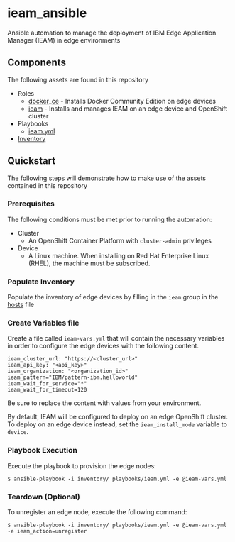 # ieam_ansible

Ansible automation to manage the deployment of IBM Edge Application Manager (IEAM) in edge environments

## Components

The following assets are found in this repository

* Roles
  * [docker_ce](roles/docker_ce) - Installs Docker Community Edition on edge devices
  * [ieam](roles/ieam) - Installs and manages IEAM on an edge device and OpenShift cluster
* Playbooks
  * [ieam.yml](playbooks/ieam.yml)
* [Inventory](inventory)

## Quickstart

The following steps will demonstrate how to make use of the assets contained in this repository

### Prerequisites

The following conditions must be met prior to running the automation:

* Cluster
  * An OpenShift Container Platform with `cluster-admin` privileges
* Device
  * A Linux machine. When installing on Red Hat Enterprise Linux (RHEL), the machine must be subscribed.

### Populate Inventory

Populate the inventory of edge devices by filling in the `ieam` group in the [hosts](inventory/hosts) file

### Create Variables file

Create a file called `ieam-vars.yml` that will contain the necessary variables in order to configure the edge devices with the following content.

```
ieam_cluster_url: "https://<cluster_url>"
ieam_api_key: "<api_key>"
ieam_organization: "<organization_id>"
ieam_pattern="IBM/pattern-ibm.helloworld"
ieam_wait_for_service="*"
ieam_wait_for_timeout=120
```

Be sure to replace the content with values from your environment.

By default, IEAM will be configured to deploy on an edge OpenShift cluster. To deploy on an edge device instead, set the `ieam_install_mode` variable to `device`.


### Playbook Execution

Execute the playbook to provision the edge nodes:

```
$ ansible-playbook -i inventory/ playbooks/ieam.yml -e @ieam-vars.yml
```

### Teardown (Optional)

To unregister an edge node, execute the following command:

```
$ ansible-playbook -i inventory/ playbooks/ieam.yml -e @ieam-vars.yml -e ieam_action=unregister
```